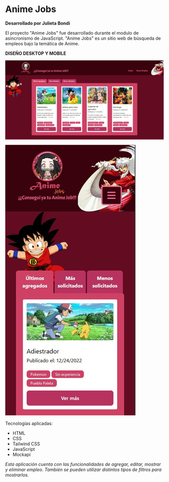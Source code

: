 # Anime Jobs

**Desarrollado por Julieta Bondi**

El proyecto "Anime Jobs" fue desarrollado durante el modulo de asincronismo de JavaScript. "Anime Jobs" es un sitio web de búsqueda de empleos bajo la temática de Anime.

**DISEÑO DESKTOP Y MOBILE**    
    
![proyecto](./img/img01.jpeg)    
    

![proyecto](./img/img02.jpeg)

Tecnologías aplicadas:

- HTML
- CSS
- Tailwind CSS
- JavaScript
- Mockapi

*Esta aplicación cuenta con las funcionalidades de agregar, editar, mostrar y eliminar empleo. También se pueden utilizar distintos tipos de filtros para mostrarlos.*    


